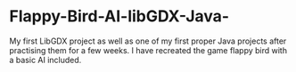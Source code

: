# Flappy-Bird-AI-libGDX-Java-
My first LibGDX project as well as one of my first proper Java projects after practising them for a few weeks. I have recreated the game flappy bird with a basic AI included.
